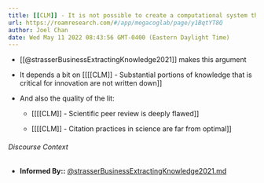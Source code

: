 ```yaml
---
title: [[CLM]] - It is not possible to create a computational system that automatically extracts novel and accurate insights from published scientific literature alone
url: https://roamresearch.com/#/app/megacoglab/page/y1BqtYT8Q
author: Joel Chan
date: Wed May 11 2022 08:43:56 GMT-0400 (Eastern Daylight Time)
---
```


- [[@strasserBusinessExtractingKnowledge2021]] makes this argument
- It depends a bit on [[[[CLM]] - Substantial portions of knowledge that is critical for innovation are not written down]]
- And also the quality of the lit:

    - [[[[CLM]] - Scientific peer review is deeply flawed]]

    - [[[[CLM]] - Citation practices in science are far from optimal]]

###### Discourse Context

- **Informed By::** [@strasserBusinessExtractingKnowledge2021.md](@strasserBusinessExtractingKnowledge2021.md)

